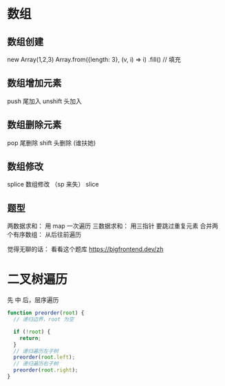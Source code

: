 # 数组

## 数组创建

new Array(1,2,3)
Array.from({length: 3}, (v, i) => i)
.fill() // 填充

## 数组增加元素

push 尾加入
unshift 头加入

## 数组删除元素

pop 尾删除
shift 头删除 (谁扶她)

## 数组修改

splice 数组修改 （sp 来失）
slice

## 题型

两数据求和： 用 map 一次遍历
三数据求和： 用三指针 要跳过重复元素
合并两个有序数组： 从后往前遍历

觉得无聊的话： 看看这个题库 https://bigfrontend.dev/zh

# 二叉树遍历

先 中 后，层序遍历

```js
function preorder(root) {
  // 递归边界，root 为空

  if (!root) {
    return;
  }
  // 递归遍历左子树
  preorder(root.left);
  // 递归遍历右子树
  preorder(root.right);
}
```
